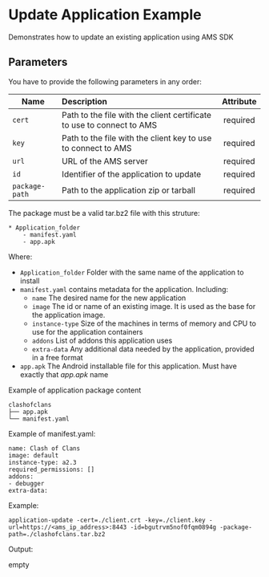 Update Application Example
==========================

Demonstrates how to update an existing application using AMS SDK

Parameters
-----

You have to provide the following parameters in any order:

| Name      | Description           | Attribute  |
| --------- |:--------------------  | :--------: |
| `cert`    | Path to the file with the client certificate to use to connect to AMS | required |
| `key`     | Path to the file with the client key to use to connect to AMS  | required |
| `url`     | URL of the AMS server      | required |
| `id`      | Identifier of the application to update   | required |
| `package-path` | Path to the application zip or tarball      | required |

The package must be a valid tar.bz2 file with this struture:

    * Application_folder
        - manifest.yaml
        - app.apk

Where:

* `Application_folder` Folder with the same name of the application to install
* `manifest.yaml` contains metadata for the application. Including:
    - `name` The desired name for the new application
    - `image` The id or name of an existing image. It is used as the base for the application image.
    - `instance-type` Size of the machines in terms of memory and CPU to use for the application containers
    - `addons` List of addons this application uses
    - `extra-data` Any additional data needed by the application, provided in a free format
* `app.apk` The Android installable file for this application. Must have exactly that _app.apk_ name


Example of application package content

    clashofclans
    ├── app.apk
    └── manifest.yaml

Example of manifest.yaml:

    name: Clash of Clans
    image: default
    instance-type: a2.3
    required_permissions: []
    addons: 
    - debugger
    extra-data:


Example:

    application-update -cert=./client.crt -key=./client.key -url=https://<ams_ip_address>:8443 -id=bgutrvm5nof0fqm0894g -package-path=./clashofclans.tar.bz2

Output:

empty

